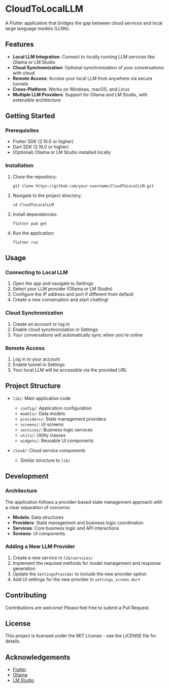 # CloudToLocalLLM

A Flutter application that bridges the gap between cloud services and local large language models (LLMs).

## Features

- **Local LLM Integration**: Connect to locally running LLM services like Ollama or LM Studio
- **Cloud Synchronization**: Optional synchronization of your conversations with cloud
- **Remote Access**: Access your local LLM from anywhere via secure tunnels
- **Cross-Platform**: Works on Windows, macOS, and Linux
- **Multiple LLM Providers**: Support for Ollama and LM Studio, with extensible architecture

## Getting Started

### Prerequisites

- Flutter SDK (2.10.0 or higher)
- Dart SDK (2.16.0 or higher)
- (Optional) Ollama or LM Studio installed locally

### Installation

1. Clone the repository:
   ```
   git clone https://github.com/your-username/CloudToLocalLLM.git
   ```

2. Navigate to the project directory:
   ```
   cd CloudToLocalLLM
   ```

3. Install dependencies:
   ```
   flutter pub get
   ```

4. Run the application:
   ```
   flutter run
   ```

## Usage

### Connecting to Local LLM

1. Open the app and navigate to Settings
2. Select your LLM provider (Ollama or LM Studio)
3. Configure the IP address and port if different from default
4. Create a new conversation and start chatting!

### Cloud Synchronization

1. Create an account or log in
2. Enable cloud synchronization in Settings
3. Your conversations will automatically sync when you're online

### Remote Access

1. Log in to your account
2. Enable tunnel in Settings
3. Your local LLM will be accessible via the provided URL

## Project Structure

- `lib/`: Main application code
  - `config/`: Application configuration
  - `models/`: Data models
  - `providers/`: State management providers
  - `screens/`: UI screens
  - `services/`: Business logic services
  - `utils/`: Utility classes
  - `widgets/`: Reusable UI components

- `cloud/`: Cloud service components
  - Similar structure to `lib/`

## Development

### Architecture

The application follows a provider-based state management approach with a clear separation of concerns:

- **Models**: Data structures
- **Providers**: State management and business logic coordination
- **Services**: Core business logic and API interactions
- **Screens**: UI components

### Adding a New LLM Provider

1. Create a new service in `lib/services/`
2. Implement the required methods for model management and response generation
3. Update the `SettingsProvider` to include the new provider option
4. Add UI settings for the new provider in `settings_screen.dart`

## Contributing

Contributions are welcome! Please feel free to submit a Pull Request.

## License

This project is licensed under the MIT License - see the LICENSE file for details.

## Acknowledgements

- [Flutter](https://flutter.dev/)
- [Ollama](https://ollama.ai/)
- [LM Studio](https://lmstudio.ai/)
